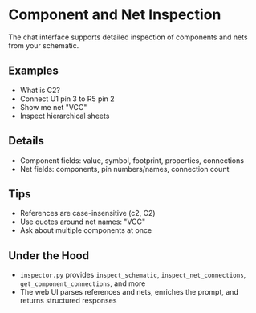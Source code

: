 # Component and Net Inspection

The chat interface supports detailed inspection of components and nets from your schematic.

## Examples

- What is C2?
- Connect U1 pin 3 to R5 pin 2
- Show me net "VCC"
- Inspect hierarchical sheets

## Details

- Component fields: value, symbol, footprint, properties, connections
- Net fields: components, pin numbers/names, connection count

## Tips

- References are case-insensitive (c2, C2)
- Use quotes around net names: "VCC"
- Ask about multiple components at once

## Under the Hood

- `inspector.py` provides `inspect_schematic`, `inspect_net_connections`, `get_component_connections`, and more
- The web UI parses references and nets, enriches the prompt, and returns structured responses
